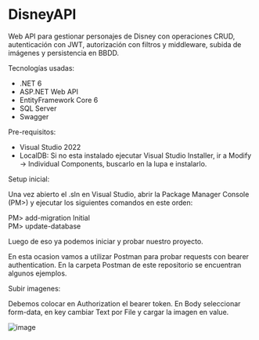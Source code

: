 # DisneyAPI

Web API para gestionar personajes de Disney con operaciones CRUD, autenticación con JWT, autorización con filtros y middleware, subida de imágenes y persistencia en BBDD. 

Tecnologías usadas:

- .NET 6
- ASP.NET Web API
- EntityFramework Core 6
- SQL Server
- Swagger

Pre-requisitos:
- Visual Studio 2022
- LocalDB:
    Si no esta instalado ejecutar Visual Studio Installer, ir a Modify -> Individual Components, buscarlo en la lupa e instalarlo.

Setup inicial:

Una vez abierto el .sln en Visual Studio, abrir la Package Manager Console (PM>) y ejecutar los siguientes comandos en este orden:

PM> add-migration Initial \
PM> update-database

Luego de eso ya podemos iniciar y probar nuestro proyecto.

En esta ocasion vamos a utilizar Postman para probar requests con bearer authentication. En la carpeta Postman de este repositorio se encuentran algunos ejemplos.

Subir imagenes:

Debemos colocar en Authorization el bearer token. En Body seleccionar form-data, en key cambiar Text por File y cargar la imagen en value.

![image](https://user-images.githubusercontent.com/38809423/182511766-d95a4ca8-b516-40ba-af60-b674fd30ed38.png)

